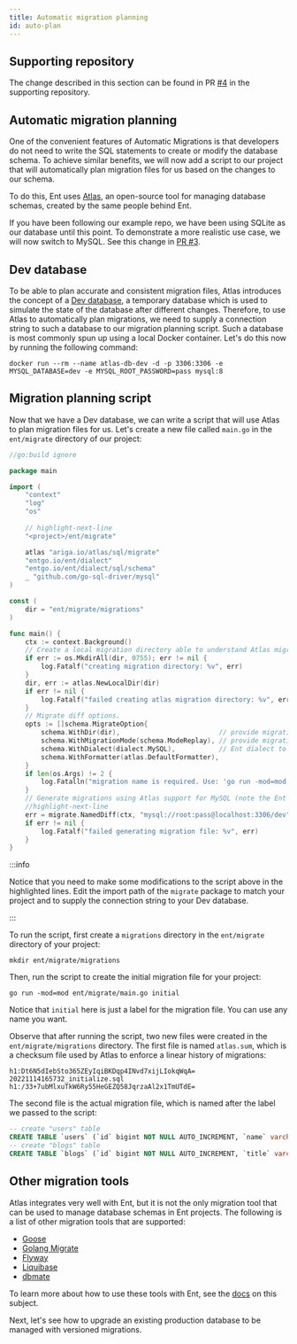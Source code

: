 ```yaml
---
title: Automatic migration planning
id: auto-plan
---
```

## Supporting repository

The change described in this section can be found in PR [#4](https://github.com/rotemtam/ent-versioned-migrations-demo/pull/4/files)
in the supporting repository.

## Automatic migration planning

One of the convenient features of Automatic Migrations is that developers do not
need to write the SQL statements to create or modify the database schema. To 
achieve similar benefits, we will now add a script to our project that will 
automatically plan migration files for us based on the changes to our schema. 

To do this, Ent uses [Atlas](https://atlasgo.io), an open-source tool for managing database
schemas, created by the same people behind Ent. 

If you have been following our example repo, we have been using SQLite as our database
until this point. To demonstrate a more realistic use case, we will now switch to MySQL.
See this change in [PR #3](https://github.com/rotemtam/ent-versioned-migrations-demo/pull/3/files).

## Dev database

To be able to plan accurate and consistent migration files, Atlas introduces the
concept of a [Dev database](https://atlasgo.io/concepts/dev-database), a temporary
database which is used to simulate the state of the database after different changes.
Therefore, to use Atlas to automatically plan migrations, we need to supply a connection
string to such a database to our migration planning script. Such a database is most commonly 
spun up using a local Docker container. Let's do this now by running the following command:

```shell
docker run --rm --name atlas-db-dev -d -p 3306:3306 -e MYSQL_DATABASE=dev -e MYSQL_ROOT_PASSWORD=pass mysql:8
```

## Migration planning script

Now that we have a Dev database, we can write a script that will use Atlas to plan
migration files for us. Let's create a new file called `main.go` in the `ent/migrate` directory
of our project:

```go title=ent/migrate/main.go
//go:build ignore

package main

import (
    "context"
    "log"
    "os"
    
    // highlight-next-line
    "<project>/ent/migrate"

    atlas "ariga.io/atlas/sql/migrate"
    "entgo.io/ent/dialect"
    "entgo.io/ent/dialect/sql/schema"
    _ "github.com/go-sql-driver/mysql"
)

const (
	dir = "ent/migrate/migrations"
)

func main() {
    ctx := context.Background()
    // Create a local migration directory able to understand Atlas migration file format for replay.
    if err := os.MkdirAll(dir, 0755); err != nil {
		log.Fatalf("creating migration directory: %v", err)
	}
    dir, err := atlas.NewLocalDir(dir)
    if err != nil {
        log.Fatalf("failed creating atlas migration directory: %v", err)
    }
    // Migrate diff options.
    opts := []schema.MigrateOption{
        schema.WithDir(dir),                         // provide migration directory
        schema.WithMigrationMode(schema.ModeReplay), // provide migration mode
        schema.WithDialect(dialect.MySQL),           // Ent dialect to use
        schema.WithFormatter(atlas.DefaultFormatter),
    }
    if len(os.Args) != 2 {
        log.Fatalln("migration name is required. Use: 'go run -mod=mod ent/migrate/main.go <name>'")
    }
    // Generate migrations using Atlas support for MySQL (note the Ent dialect option passed above).
    //highlight-next-line
    err = migrate.NamedDiff(ctx, "mysql://root:pass@localhost:3306/dev", os.Args[1], opts...)
    if err != nil {
        log.Fatalf("failed generating migration file: %v", err)
    }
}
```

:::info

Notice that you need to make some modifications to the script above in the highlighted lines.
Edit the import path of the `migrate` package to match your project and to supply the connection 
string to your Dev database.

:::

To run the script, first create a `migrations` directory in the `ent/migrate` directory of your
project:

```text
mkdir ent/migrate/migrations
```

Then, run the script to create the initial migration file for your project:

```shell
go run -mod=mod ent/migrate/main.go initial
```
Notice that `initial` here is just a label for the migration file. You can use any name you want.

Observe that after running the script, two new files were created in the `ent/migrate/migrations`
directory. The first file is named `atlas.sum`, which is a checksum file used by Atlas to enforce
a linear history of migrations:

```text title=ent/migrate/migrations/atlas.sum
h1:Dt6N5dIebSto365ZEyIqiBKDqp4INvd7xijLIokqWqA=
20221114165732_initialize.sql h1:/33+7ubMlxuTkW6Ry55HeGEZQ58JqrzaAl2x1TmUTdE=
```

The second file is the actual migration file, which is named after the label we passed to the
script:

```sql title=ent/migrate/migrations/20221114165732_initial.sql
-- create "users" table
CREATE TABLE `users` (`id` bigint NOT NULL AUTO_INCREMENT, `name` varchar(255) NOT NULL, `email` varchar(255) NOT NULL, PRIMARY KEY (`id`), UNIQUE INDEX `email` (`email`)) CHARSET utf8mb4 COLLATE utf8mb4_bin;
-- create "blogs" table
CREATE TABLE `blogs` (`id` bigint NOT NULL AUTO_INCREMENT, `title` varchar(255) NOT NULL, `body` longtext NOT NULL, `created_at` timestamp NOT NULL, `user_blog_posts` bigint NULL, PRIMARY KEY (`id`), CONSTRAINT `blogs_users_blog_posts` FOREIGN KEY (`user_blog_posts`) REFERENCES `users` (`id`) ON DELETE SET NULL) CHARSET utf8mb4 COLLATE utf8mb4_bin;
```

## Other migration tools

Atlas integrates very well with Ent, but it is not the only migration tool that can be used
to manage database schemas in Ent projects. The following is a list of other migration tools
that are supported:
* [Goose](https://github.com/pressly/goose)
* [Golang Migrate](https://github.com/golang-migrate/migrate)
* [Flyway](https://flywaydb.org)
* [Liquibase](https://www.liquibase.org)
* [dbmate](https://github.com/amacneil/dbmate)

To learn more about how to use these tools with Ent, see the [docs](https://entgo.io/docs/versioned-migrations#create-a-migration-files-generator) on this subject.

Next, let's see how to upgrade an existing production database to be managed with versioned migrations. 
